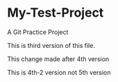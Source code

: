# My-Test-Project
A Git Practice Project

This is third version of this file.

This change made after 4th version

This is 4th-2 version not 5th version
